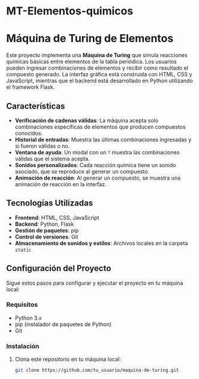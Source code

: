 # MT-Elementos-quimicos
# Máquina de Turing de Elementos

Este proyecto implementa una **Máquina de Turing** que simula reacciones químicas básicas entre elementos de la tabla periódica. Los usuarios pueden ingresar combinaciones de elementos y recibir como resultado el compuesto generado. La interfaz gráfica está construida con HTML, CSS y JavaScript, mientras que el backend está desarrollado en Python utilizando el framework Flask.

## Características

- **Verificación de cadenas válidas**: La máquina acepta solo combinaciones específicas de elementos que producen compuestos conocidos.
- **Historial de entradas**: Muestra las últimas combinaciones ingresadas y si fueron válidas o no.
- **Ventana de ayuda**: Un modal con un `?` muestra las combinaciones válidas que el sistema acepta.
- **Sonidos personalizados**: Cada reacción química tiene un sonido asociado, que se reproduce al generar un compuesto.
- **Animación de reacción**: Al generar un compuesto, se muestra una animación de reacción en la interfaz.

## Tecnologías Utilizadas

- **Frontend**: HTML, CSS, JavaScript
- **Backend**: Python, Flask
- **Gestión de paquetes**: pip
- **Control de versiones**: Git
- **Almacenamiento de sonidos y estilos**: Archivos locales en la carpeta `static`

## Configuración del Proyecto

Sigue estos pasos para configurar y ejecutar el proyecto en tu máquina local:

### Requisitos

- Python 3.x
- pip (instalador de paquetes de Python)
- Git

### Instalación

1. Clona este repositorio en tu máquina local:

   ```bash
   git clone https://github.com/tu_usuario/maquina-de-turing.git

